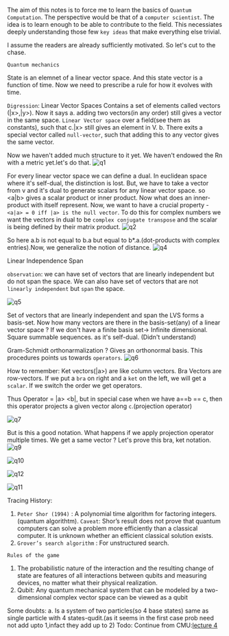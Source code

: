 The aim of this notes is to force me to learn the basics of `Quantum Computation`. The perspective would be that of a `computer scientist`. The idea is to learn enough to be able to contribute to the field. This necessiates deeply understanding those few `key ideas` that make everything else trivial.

I assume the readers are already sufficiently motivated. So let's cut to the chase. 

`Quantum mechanics`

State is an elemnet of a linear vector space. And this state vector is a function of time. Now we need to prescribe a rule for how it evolves with time.

`Digression`: Linear Vector Spaces
Contains a set of elements called vectors (|x>,|y>). Now it says
a. adding two vectors(in any order) still gives a vector in the same space.
`Linear Vector space` over a field(see them as constants), such that c.|x> still gives an element in V.
b. There exits a special vector called `null-vector`, such that adding this to any vector gives the same vector.

Now we haven't added much structure to it yet. We haven't endowed the Rn with a metric yet.let's do that.
![q1](https://user-images.githubusercontent.com/21222766/142949053-dc551d4d-9c22-4f9f-8ecc-824b4a5a441c.png)

For every linear vector space we can define a dual. In euclidean space where it's self-dual, the distinction is lost. But, we have to take a vector from v and it's dual to generate scalars for any linear vector space. so <a|b> gives a scalar product or inner product.
Now what does an inner-product with itself represent. Now, we want to have a crucial property - ` <a|a> = 0 iff |a> is the null vector`. To do this for complex numbers we want the vectors in dual to be `complex conjugate transpose` and the scalar is being defined by their matrix product.
![q2](https://user-images.githubusercontent.com/21222766/142950502-f142ed5e-409a-4f42-8fb3-4ebd673da075.png)

So here a.b is not equal to b.a but equal to b*.a.(dot-products with complex entries).Now, we generalize the notion of distance.
![q4](https://user-images.githubusercontent.com/21222766/142951081-bfecf24e-160f-4d94-abbb-59b006eed9ae.png)


Linear Independence
Span

`observation`: we can have set of vectors that are linearly independent but do not span the space. We can also have set of vectors that are not `linearly independent` but `span` the space.

![q5](https://user-images.githubusercontent.com/21222766/142951935-88f04bdf-0e55-40ee-a212-ca961a643e79.png)

Set of vectors that are linearly independent and span the LVS forms a basis-set. Now how many vectors are there in the basis-set(any) of a linear vector space ?
If we don't have a finite basis set-> Infinite dimensional.
Square summable sequences. as it's self-dual. (Didn't understand)

Gram-Schmidt orthonarmalization ?
Gives an orthonormal basis. This procedures points us towards `operators`.
![q6](https://user-images.githubusercontent.com/21222766/142953277-d6f65c12-defd-40c1-964f-926f1510aa01.png)

How to remember: Ket vectors(|a>) are like column vectors. Bra Vectors are row-vectors. If we put a `bra` on right and a `ket` on the left, we will get a `scalar`. If we switch the order we get operators.

Thus Operator = |a> <b|, but in special case when we have a==b == c, then this operator projects a given vector along `c`.(projection operator)

![q7](https://user-images.githubusercontent.com/21222766/142953794-3c9d8f0e-b4fb-4a83-a335-02827c5dd8b2.png)

But is this a good notation.
What happens if we apply projection operator multiple times. We get a same vector ? Let's prove this bra, ket notation.
![q9](https://user-images.githubusercontent.com/21222766/142953963-91bd678d-b8ba-40c3-97b1-7a895c321e3b.png)

![q10](https://user-images.githubusercontent.com/21222766/142954247-adcd10b3-9fe1-4e65-a773-53305d662e5b.png)

![q12](https://user-images.githubusercontent.com/21222766/142955007-8c4f57d6-a757-4b28-a2dc-ffec4fe855e0.png)

![q11](https://user-images.githubusercontent.com/21222766/142954868-df38cad7-a094-4394-b8cc-76521c54f402.png)



Tracing History:

1. `Peter Shor (1994)` : A polynomial time algorithm for factoring integers.(quantum algorithtm). `Caveat`: Shor’s result does not prove that quantum computers can solve a problem more efficiently than a classical computer. It is unknown whether an efficient classical solution exists.
2.  `Grover’s search algorithm` : For unstructured search.

`Rules of the game`

1. The probabilistic nature of the interaction and the resulting change of state are features of all interactions between qubits and measuring devices, no matter what their physical realization.
2. Qubit: Any quantum mechanical system that can be modeled by a two-dimensional complex vector space can be viewed as a qubit


Some doubts:
a. Is a system of two particles(so 4 base states) same as single particle with 4 states-qudit.(as it seems in the first case prob need not add upto 1,infact they add up to 2)
Todo: Continue from CMU:[lecture 4](https://www.youtube.com/watch?v=8jW5ArmHLOI&list=PLm3J0oaFux3YL5qLskC6xQ24JpMwOAeJz&index=5)
